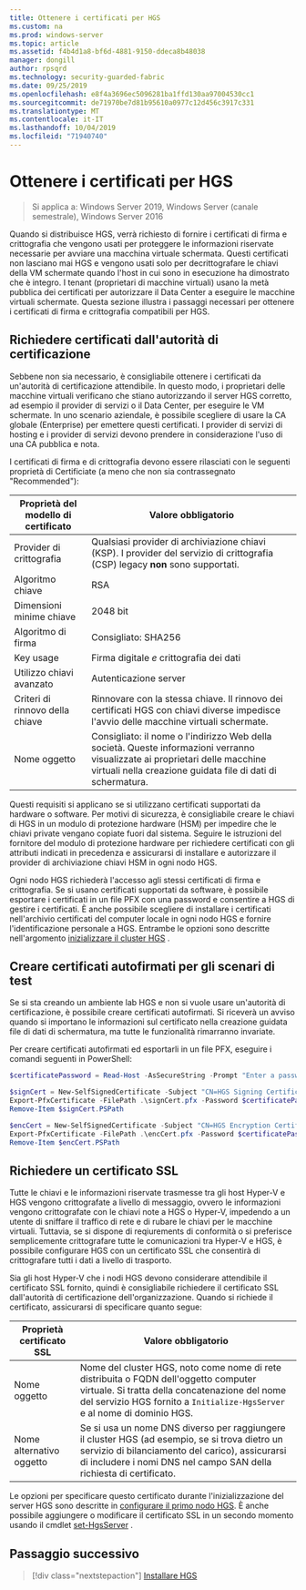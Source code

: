 ```yaml
---
title: Ottenere i certificati per HGS
ms.custom: na
ms.prod: windows-server
ms.topic: article
ms.assetid: f4b4d1a8-bf6d-4881-9150-ddeca8b48038
manager: dongill
author: rpsqrd
ms.technology: security-guarded-fabric
ms.date: 09/25/2019
ms.openlocfilehash: e8f4a3696ec5096281ba1ffd130aa97004530cc1
ms.sourcegitcommit: de71970be7d81b95610a0977c12d456c3917c331
ms.translationtype: MT
ms.contentlocale: it-IT
ms.lasthandoff: 10/04/2019
ms.locfileid: "71940740"
---
```

# <a name="obtain-certificates-for-hgs"></a>Ottenere i certificati per HGS

>Si applica a: Windows Server 2019, Windows Server (canale semestrale), Windows Server 2016

Quando si distribuisce HGS, verrà richiesto di fornire i certificati di firma e crittografia che vengono usati per proteggere le informazioni riservate necessarie per avviare una macchina virtuale schermata.
Questi certificati non lasciano mai HGS e vengono usati solo per decrittografare le chiavi della VM schermate quando l'host in cui sono in esecuzione ha dimostrato che è integro.
I tenant (proprietari di macchine virtuali) usano la metà pubblica dei certificati per autorizzare il Data Center a eseguire le macchine virtuali schermate.
Questa sezione illustra i passaggi necessari per ottenere i certificati di firma e crittografia compatibili per HGS.

## <a name="request-certificates-from-your-certificate-authority"></a>Richiedere certificati dall'autorità di certificazione

Sebbene non sia necessario, è consigliabile ottenere i certificati da un'autorità di certificazione attendibile.
In questo modo, i proprietari delle macchine virtuali verificano che stiano autorizzando il server HGS corretto, ad esempio il provider di servizi o il Data Center, per eseguire le VM schermate.
In uno scenario aziendale, è possibile scegliere di usare la CA globale (Enterprise) per emettere questi certificati.
I provider di servizi di hosting e i provider di servizi devono prendere in considerazione l'uso di una CA pubblica e nota.

I certificati di firma e di crittografia devono essere rilasciati con le seguenti proprietà di Certificiate (a meno che non sia contrassegnato "Recommended"):

Proprietà del modello di certificato | Valore obbligatorio 
------------------------------|----------------
Provider di crittografia               | Qualsiasi provider di archiviazione chiavi (KSP). I provider del servizio di crittografia (CSP) legacy **non** sono supportati.
Algoritmo chiave                 | RSA
Dimensioni minime chiave              | 2048 bit
Algoritmo di firma           | Consigliato: SHA256
Key usage                     | Firma digitale *e* crittografia dei dati
Utilizzo chiavi avanzato            | Autenticazione server
Criteri di rinnovo della chiave            | Rinnovare con la stessa chiave. Il rinnovo dei certificati HGS con chiavi diverse impedisce l'avvio delle macchine virtuali schermate.
Nome oggetto                  | Consigliato: il nome o l'indirizzo Web della società. Queste informazioni verranno visualizzate ai proprietari delle macchine virtuali nella creazione guidata file di dati di schermatura.

Questi requisiti si applicano se si utilizzano certificati supportati da hardware o software.
Per motivi di sicurezza, è consigliabile creare le chiavi di HGS in un modulo di protezione hardware (HSM) per impedire che le chiavi private vengano copiate fuori dal sistema.
Seguire le istruzioni del fornitore del modulo di protezione hardware per richiedere certificati con gli attributi indicati in precedenza e assicurarsi di installare e autorizzare il provider di archiviazione chiavi HSM in ogni nodo HGS.

Ogni nodo HGS richiederà l'accesso agli stessi certificati di firma e crittografia.
Se si usano certificati supportati da software, è possibile esportare i certificati in un file PFX con una password e consentire a HGS di gestire i certificati.
È anche possibile scegliere di installare i certificati nell'archivio certificati del computer locale in ogni nodo HGS e fornire l'identificazione personale a HGS.
Entrambe le opzioni sono descritte nell'argomento [inizializzare il cluster HGS](guarded-fabric-initialize-hgs.md) .

## <a name="create-self-signed-certificates-for-test-scenarios"></a>Creare certificati autofirmati per gli scenari di test

Se si sta creando un ambiente lab HGS e non si vuole usare un'autorità di certificazione, è possibile creare certificati autofirmati.
Si riceverà un avviso quando si importano le informazioni sul certificato nella creazione guidata file di dati di schermatura, ma tutte le funzionalità rimarranno invariate.

Per creare certificati autofirmati ed esportarli in un file PFX, eseguire i comandi seguenti in PowerShell:

```powershell
$certificatePassword = Read-Host -AsSecureString -Prompt "Enter a password for the PFX file"

$signCert = New-SelfSignedCertificate -Subject "CN=HGS Signing Certificate"
Export-PfxCertificate -FilePath .\signCert.pfx -Password $certificatePassword -Cert $signCert
Remove-Item $signCert.PSPath

$encCert = New-SelfSignedCertificate -Subject "CN=HGS Encryption Certificate"
Export-PfxCertificate -FilePath .\encCert.pfx -Password $certificatePassword -Cert $encCert
Remove-Item $encCert.PSPath
```

## <a name="request-an-ssl-certificate"></a>Richiedere un certificato SSL

Tutte le chiavi e le informazioni riservate trasmesse tra gli host Hyper-V e HGS vengono crittografate a livello di messaggio, ovvero le informazioni vengono crittografate con le chiavi note a HGS o Hyper-V, impedendo a un utente di sniffare il traffico di rete e di rubare le chiavi per le macchine virtuali.
Tuttavia, se si dispone di reqiurements di conformità o si preferisce semplicemente crittografare tutte le comunicazioni tra Hyper-V e HGS, è possibile configurare HGS con un certificato SSL che consentirà di crittografare tutti i dati a livello di trasporto.

Sia gli host Hyper-V che i nodi HGS devono considerare attendibile il certificato SSL fornito, quindi è consigliabile richiedere il certificato SSL dall'autorità di certificazione dell'organizzazione. Quando si richiede il certificato, assicurarsi di specificare quanto segue:

Proprietà certificato SSL | Valore obbligatorio
-------------------------|---------------
Nome oggetto             | Nome del cluster HGS, noto come nome di rete distribuita o FQDN dell'oggetto computer virtuale. Si tratta della concatenazione del nome del servizio HGS fornito a `Initialize-HgsServer` e al nome di dominio HGS.
Nome alternativo oggetto | Se si usa un nome DNS diverso per raggiungere il cluster HGS (ad esempio, se si trova dietro un servizio di bilanciamento del carico), assicurarsi di includere i nomi DNS nel campo SAN della richiesta di certificato.

Le opzioni per specificare questo certificato durante l'inizializzazione del server HGS sono descritte in [configurare il primo nodo HGS](guarded-fabric-initialize-hgs.md).
È anche possibile aggiungere o modificare il certificato SSL in un secondo momento usando il cmdlet [set-HgsServer](https://docs.microsoft.com/powershell/module/hgsserver/set-hgsserver?view=win10-ps) .

## <a name="next-step"></a>Passaggio successivo

> [!div class="nextstepaction"]
> [Installare HGS](guarded-fabric-choose-where-to-install-hgs.md)